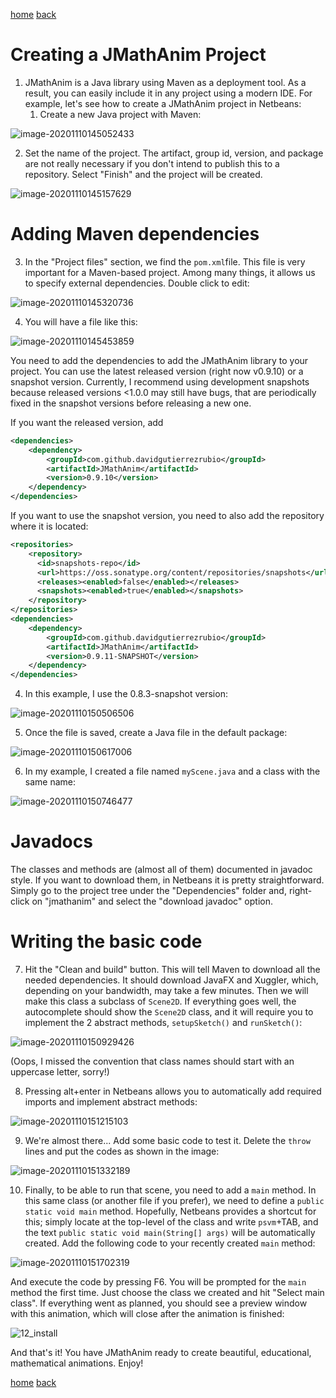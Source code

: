 [home](https://davidgutierrezrubio.github.io/jmathanim/) [back](../index.html)

# Creating a JMathAnim Project

1) JMathAnim is a Java library using Maven as a deployment tool. As a result, you can easily include it in any project using a modern IDE. For example, let's see how to create a JMathAnim project in Netbeans:
   1. Create a new Java project with Maven:

![image-20201110145052433](01_Install.png)

2) Set the name of the project. The artifact, group id, version, and package are not really necessary if you don't intend to publish this to a repository. Select "Finish" and the project will be created.

![image-20201110145157629](02_Install.png)


# Adding Maven dependencies
3) In the "Project files" section, we find the `pom.xml`file. This file is very important for a Maven-based project. Among many things, it allows us to specify external dependencies. Double click to edit:

![image-20201110145320736](03_Install.png)

4) You will have a file like this:

![image-20201110145453859](04_Install.png)

You need to add the dependencies to add the JMathAnim library to your project. You can use the latest released version (right now v0.9.10) or a snapshot version. Currently, I recommend using development snapshots because released versions <1.0.0 may still have bugs, that are periodically fixed in the snapshot versions before releasing a new one.

If you want the released version, add

```xml
<dependencies>
    <dependency>
        <groupId>com.github.davidgutierrezrubio</groupId>
        <artifactId>JMathAnim</artifactId>
        <version>0.9.10</version>
    </dependency>
</dependencies>
```

If you want to use the snapshot version, you need to also add the repository where it is located:

```xml
<repositories>
    <repository>
      <id>snapshots-repo</id>
      <url>https://oss.sonatype.org/content/repositories/snapshots</url>
      <releases><enabled>false</enabled></releases>
      <snapshots><enabled>true</enabled></snapshots>
    </repository>
</repositories>
<dependencies>
    <dependency>
        <groupId>com.github.davidgutierrezrubio</groupId>
        <artifactId>JMathAnim</artifactId>
        <version>0.9.11-SNAPSHOT</version>
    </dependency>
</dependencies>
```

4) In this example, I use the 0.8.3-snapshot version:

![image-20201110150506506](05_Install.png)

5) Once the file is saved, create a Java file in the default package:

![image-20201110150617006](06_install.png)

6) In my example, I created a file named `myScene.java` and a class with the same name:

![image-20201110150746477](07_install.png)

# Javadocs

The classes and methods are (almost all of them) documented in javadoc style. If you want to download them, in Netbeans it is pretty straightforward. Simply go to the project tree under the "Dependencies" folder and, right-click on "jmathanim" and select the "download javadoc" option.

# Writing the basic code
7) Hit the "Clean and build" button. This will tell Maven to download all the needed dependencies. It should download JavaFX and Xuggler, which, depending on your bandwidth, may take a few minutes. Then we will make this class a subclass of `Scene2D`. If everything goes well, the autocomplete should show the `Scene2D` class, and it will require you to implement the 2 abstract methods, `setupSketch()` and `runSketch()`:

![image-20201110150929426](08_install.png)

(Oops, I missed the convention that class names should start with an uppercase letter, sorry!)

8) Pressing alt+enter in Netbeans allows you to automatically add required imports and implement abstract methods:

![image-20201110151215103](09_install.png)

9) We're almost there... Add some basic code to test it. Delete the `throw` lines and put the codes as shown in the image:

![image-20201110151332189](10_install.png)

10) Finally, to be able to run that scene, you need to add a `main` method. In this same class (or another file if you prefer), we need to define a `public static void main` method. Hopefully, Netbeans provides a shortcut for this; simply locate at the top-level of the class and write `psvm`+TAB, and the text `public static void main(String[] args)` will be automatically created. Add the following code to your recently created `main` method:



![image-20201110151702319](11_install.png)

And execute the code by pressing F6. You will be prompted for the `main` method the first time. Just choose the class we created and hit "Select main class". If everything went as planned, you should see a preview window with this animation, which will close after the animation is finished:

![12_install](12_install.gif)

And that's it! You have JMathAnim ready to create beautiful, educational, mathematical animations. Enjoy!

[home](https://davidgutierrezrubio.github.io/jmathanim/) [back](../index.html)